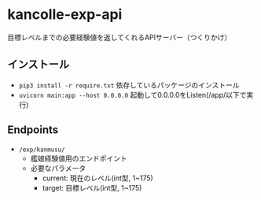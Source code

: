 # kancolle-exp-api
目標レベルまでの必要経験値を返してくれるAPIサーバー（つくりかけ）


## インストール
- `pip3 install -r require.txt` 依存しているパッケージのインストール
- `uvicorn main:app --host 0.0.0.0` 起動して0.0.0.0をListen(/app/以下で実行)

## Endpoints
- `/exp/kanmusu/`
  - 艦娘経験値用のエンドポイント
  - 必要なパラメータ
    - current: 現在のレベル(int型, 1~175)
    - target: 目標レベル(int型, 1~175)

